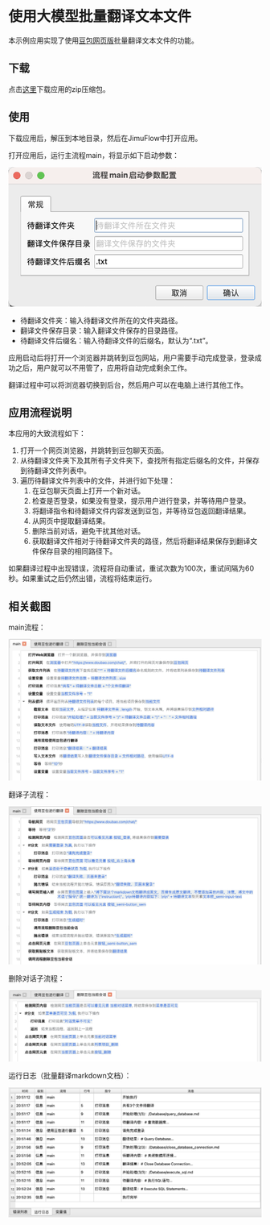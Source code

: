 # 使用大模型批量翻译文本文件

本示例应用实现了使用[豆包网页版](https://www.doubao.com/chat/)批量翻译文本文件的功能。

## 下载

点击[这里](../../examples/translate_text_files.zip)下载应用的zip压缩包。

## 使用

下载应用后，解压到本地目录，然后在JimuFlow中打开应用。

打开应用后，运行主流程main，将显示如下启动参数：

![input_config.png](input_config.png)

* 待翻译文件夹：输入待翻译文件所在的文件夹路径。
* 翻译文件保存目录：输入翻译文件保存的目录路径。
* 待翻译文件后缀名：输入待翻译文件的后缀名，默认为“.txt”。

应用启动后将打开一个浏览器并跳转到豆包网站，用户需要手动完成登录，登录成功之后，用户就可以不用管了，应用将自动完成剩余工作。

翻译过程中可以将浏览器切换到后台，然后用户可以在电脑上进行其他工作。

## 应用流程说明

本应用的大致流程如下：

1. 打开一个网页浏览器，并跳转到豆包聊天页面。
2. 从待翻译文件夹下及其所有子文件夹下，查找所有指定后缀名的文件，并保存到待翻译文件列表中。
3. 遍历待翻译文件列表中的文件，并进行如下处理：
    1. 在豆包聊天页面上打开一个新对话。
    2. 检查是否登录，如果没有登录，提示用户进行登录，并等待用户登录。
    3. 将翻译指令和待翻译文件内容发送到豆包，并等待豆包返回翻译结果。
    4. 从网页中提取翻译结果。
    5. 删除当前对话，避免干扰其他对话。
    6. 获取翻译文件相对于待翻译文件夹的路径，然后将翻译结果保存到翻译文件保存目录的相同路径下。

如果翻译过程中出现错误，流程将自动重试，重试次数为100次，重试间隔为60秒。如果重试之后仍然出错，流程将结束运行。

## 相关截图

main流程：

![main_process.png](main_process.png)

翻译子流程：

![translate_sub_process.png](translate_sub_process.png)

删除对话子流程：

![delete_chat_sub_process.png](delete_chat_sub_process.png)

运行日志（批量翻译markdown文档）：

![running_logs.png](running_logs.png)
